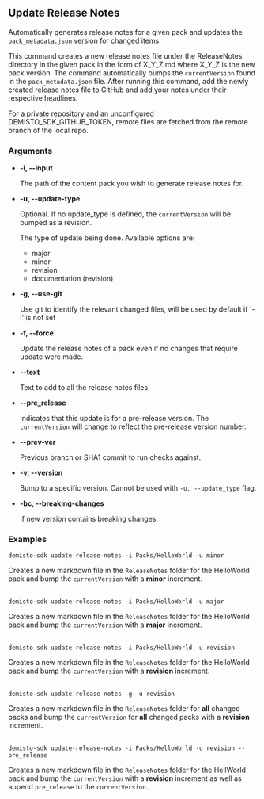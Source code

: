 ## Update Release Notes

Automatically generates release notes for a given pack and updates the `pack_metadata.json` version for changed items.

This command creates a new release notes file under the ReleaseNotes directory in the given pack in the form of X_Y_Z.md where X_Y_Z is the new pack version. The command automatically bumps the `currentVersion` found in the `pack_metadata.json` file. After running this command, add the newly created release notes file to GitHub and add your notes under their respective headlines.

For a private repository and an unconfigured DEMISTO_SDK_GITHUB_TOKEN, remote files are fetched from the remote branch of the local repo.

### Arguments
* **-i, --input**

    The path of the content pack you wish to generate release notes for.

* **-u, --update-type**

    Optional. If no update_type is defined, the `currentVersion` will be bumped as a revision.

    The type of update being done. Available options are:
    - major
    - minor
    - revision
    - documentation (revision)

* **-g, --use-git**

    Use git to identify the relevant changed files, will be used by default if '-i' is not set

* **-f, --force**

    Update the release notes of a pack even if no changes that require update were made.

* **--text**

    Text to add to all the release notes files.

* **--pre_release**

    Indicates that this update is for a pre-release version. The `currentVersion` will change to reflect the pre-release version number.

* **--prev-ver**

    Previous branch or SHA1 commit to run checks against.

* **-v, --version**

    Bump to a specific version. Cannot be used with `-u, --update_type` flag.

* **-bc, --breaking-changes**

    If new version contains breaking changes.


### Examples
```
demisto-sdk update-release-notes -i Packs/HelloWorld -u minor
```
Creates a new markdown file in the `ReleaseNotes` folder for the HelloWorld pack and bump the `currentVersion` with a **minor** increment.
<br/><br/>
```
demisto-sdk update-release-notes -i Packs/HelloWorld -u major
```
Creates a new markdown file in the `ReleaseNotes` folder for the HelloWorld pack and bump the `currentVersion` with a **major** increment.
<br/><br/>
```
demisto-sdk update-release-notes -i Packs/HelloWorld -u revision
```
Creates a new markdown file in the `ReleaseNotes` folder for the HelloWorld pack and bump the `currentVersion` with a **revision** increment.
<br/><br/>
```
demisto-sdk update-release-notes -g -u revision
```
Creates a new markdown file in the `ReleaseNotes` folder for **all** changed packs and bump the `currentVersion` for **all** changed packs with a **revision** increment.
<br/><br/>

```
demisto-sdk update-release-notes -i Packs/HelloWorld -u revision --pre_release
```
Creates a new markdown file in the `ReleaseNotes` folder for the HellWorld pack and bump the `currentVersion` with a **revision** increment as well as append `pre_release` to the `currentVersion`.

